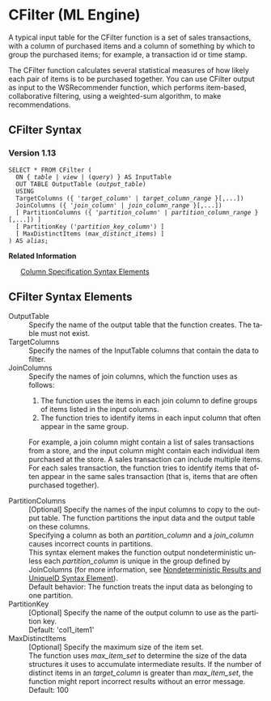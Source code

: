 <html><head></head><body><div class="nested0" aria-labelledby="ariaid-title1" topicindex="1" topicid="diu1507746673334" id="diu1507746673334"><h1 class="title topictitle1" id="ariaid-title1">CFilter (ML Engine)</h1><div class="body conbody">
<p class="p">A typical input table for the CFilter function is a set of sales transactions, with a column of purchased items and a column of something by which to group the purchased items; for example, a transaction id or time stamp.</p>
<p class="p">The CFilter function calculates several statistical measures of how likely each pair of items is to be purchased together. You can use CFilter output as input to the WSRecommender function, which performs item-based, collaborative filtering, using a weighted-sum algorithm, to make recommendations.</p></div><div class="topic reference nested1" aria-labelledby="ariaid-title2" topicindex="2" topicid="vva1507746596598" xml:lang="en-us" lang="en-us" id="vva1507746596598">
<h2 class="title topictitle2" id="ariaid-title2">CFilter Syntax</h2><div class="body refbody"><div class="section" id="vva1507746596598__section_N1000E_N1000C_N10001">
<h3 class="title sectiontitle">Version <span>1.13</span></h3><pre class="pre codeblock" xml:space="preserve"><code>SELECT * FROM CFilter (
  <span>ON { <var class="keyword varname">table</var> | <var class="keyword varname">view</var> | (<var class="keyword varname">query</var>) }</span> AS InputTable
  OUT TABLE OutputTable (<var class="keyword varname">output_table</var>)
  USING
  TargetColumns ({ '<var class="keyword varname">target_column</var>' | <var class="keyword varname">target_column_range</var> }[,...])
  JoinColumns ({ '<var class="keyword varname">join_column</var>' | <var class="keyword varname">join_column_range</var> }[,...])
  [ PartitionColumns ({ '<var class="keyword varname">partition_column</var>' | <var class="keyword varname">partition_column_range</var> }[,...]) ]
  [ PartitionKey ('<var class="keyword varname">partition_key_column</var>') ]
  [ MaxDistinctItems (<var class="keyword varname">max_distinct_items</var>) ]
) AS <var class="keyword varname">alias</var>;</code></pre></div></div><div class="related-links"><div class="linklistheader"><p></p><b>Related Information</b></div>
<ul class="linklist linklist relinfo"><div class="linklistmember"><a href="ndv1557782188375.md">Column Specification Syntax Elements</a></div></ul></div></div><div class="topic reference nested1" aria-labelledby="ariaid-title3" topicindex="3" topicid="xep1507746600435" xml:lang="en-us" lang="en-us" id="xep1507746600435">
<h2 class="title topictitle2" id="ariaid-title3">CFilter Syntax Elements</h2><div class="body refbody"><div class="section" id="xep1507746600435__section_N10011_N1000E_N10001"><dl class="dl parml"><dt class="dt pt dlterm">OutputTable</dt><dd class="dd pd">Specify the name of the output table that the function creates. The table must not exist.</dd><dt class="dt pt dlterm">TargetColumns</dt><dd class="dd pd">Specify the names of the InputTable columns that contain the data to filter.</dd><dt class="dt pt dlterm">JoinColumns</dt><dd class="dd pd">Specify the names of join columns, which the function uses as follows:
<ol class="ol" id="xep1507746600435__ol_bmd_1x1_4z">
<li class="li">The function uses the items in each join column to define groups of items listed in the input columns.</li>
<li class="li">The function tries to identify items in each input column that often appear in the same group.</li></ol>
<p class="p">For example, a join column might contain a list of sales transactions from a store, and the input column might contain each individual item purchased at the store. A sales transaction can include multiple items. For each sales transaction, the function tries to identify items that often appear in the same sales transaction (that is, items that are often purchased together).</p></dd><dt class="dt pt dlterm">PartitionColumns</dt><dd class="dd pd">[Optional] Specify the names of the input columns to copy to the output table. The function partitions the input data and the output table on these columns.</dd><dd class="dd pd ddexpand">Specifying a column as both an <var class="keyword varname">partition_column</var> and a <var class="keyword varname">join_column</var> causes incorrect counts in partitions.</dd><dd class="dd pd ddexpand">This syntax element makes the function output nondeterministic unless each <var class="keyword varname">partition_column</var> is unique in the group defined by JoinColumns (for more information, see <a href="qym1549987102806.md">Nondeterministic Results and UniqueID Syntax Element</a>).</dd><dd class="dd pd ddexpand">Default behavior: The function treats the input data as belonging to one partition.</dd><dt class="dt pt dlterm">PartitionKey</dt><dd class="dd pd">[Optional] Specify the name of the output column to use as the partition key.</dd><dd class="dd pd ddexpand">Default: 'col1_item1'</dd><dt class="dt pt dlterm">MaxDistinctItems</dt><dd class="dd pd">[Optional] Specify the maximum size of the item set.</dd><dd class="dd pd ddexpand">The function uses <var class="keyword varname">max_item_set</var> to determine the size of the data structures it uses to accumulate intermediate results. If the number of distinct items in an <var class="keyword varname">target_column</var> is greater than <var class="keyword varname">max_item_set</var>, the function might report incorrect results without an error message.</dd><dd class="dd pd ddexpand">Default: 100 </dd></dl></div></div></div></div></body></html>
